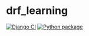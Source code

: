# drf_learning
[![Django CI](https://github.com/fivan999/drf_learning/actions/workflows/django.yml/badge.svg)](https://github.com/fivan999/drf_learning/actions/workflows/django.yml)
[![Python package](https://github.com/fivan999/drf_learning/actions/workflows/python-package.yml/badge.svg)](https://github.com/fivan999/drf_learning/actions/workflows/python-package.yml)